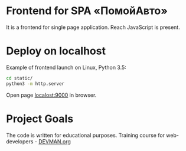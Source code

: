 # Frontend for SPA «ПомойАвто»

It is a frontend for single page application. Reach JavaScript is present.

# Deploy on localhost

Example of frontend launch on Linux, Python 3.5:

```bash
cd static/
python3 -m http.server
```

Open page [localost:9000](http://localhost:9000) in browser.


# Project Goals

The code is written for educational purposes. Training course for web-developers - [DEVMAN.org](https://devman.org)

